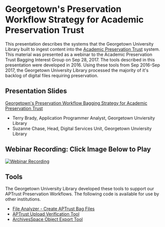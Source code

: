 # Georgetown's Preservation Workflow Strategy for Academic Preservation Trust

This presentation describes the systems that the Georgetown University Library built to ingest content into the [Academic Preservation Trust](http://aptrust.org/) system.  
This material was presented as a webinar to the Academic Preservation Trust Bagging Interest Group on Sep 28, 2017.
The tools described in this presentation were developed in 2016.  Using these tools from Sep 2016-Sep 2017, the Georgetown University Library processed the majority of it's backlog of digital files requiring preservation.

## Presentation Slides
[Georgetown's Preservation Workflow Bagging Strategy for Academic Preservation Trust](https://docs.google.com/presentation/d/e/2PACX-1vQa6qObo617BtslVo6AxutjZ6duHyp0UluFuURw5_sHIHTDP54KH1t8nCcjayn9CAXRNyj-TkwE5Xc5/pub?start=false&loop=false&delayms=3000)

* Terry Brady, Application Programmer Analyst, Georgetown Unviersity Library
* Suzanne Chase, Head, Digital Services Unit, Georgetown Unviersity Library

## Webinar Recording: Click Image Below to Play
[![Webinar Recording](https://img.youtube.com/vi/EnXVI9rCxdM/0.jpg)](https://www.youtube.com/watch?v=EnXVI9rCxdM&t=18s)

## Tools
The Georgetown University Library developed these tools to support our APTrust Preservation Workflows.  The following code is available for use by other institutions.
* [File Analyzer - Create APTrust Bag Files](https://github.com/Georgetown-University-Libraries/File-Analyzer/wiki/Bagit-automation-for-Academic-Preservation-Trust-(APTrust))
* [APTrust Upload Verification Tool](https://github.com/Georgetown-University-Libraries/APTUploadVerification)
* [ArchivesSpace Object Export Tool](https://github.com/Georgetown-University-Libraries/ASObjectExport)
